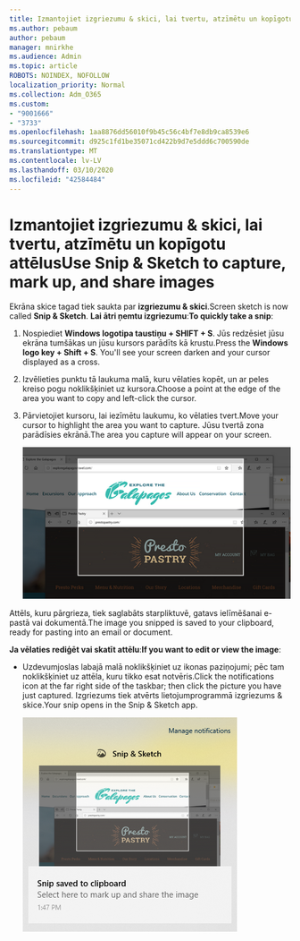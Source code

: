 ```yaml
---
title: Izmantojiet izgriezumu & skici, lai tvertu, atzīmētu un kopīgotu attēlus
ms.author: pebaum
author: pebaum
manager: mnirkhe
ms.audience: Admin
ms.topic: article
ROBOTS: NOINDEX, NOFOLLOW
localization_priority: Normal
ms.collection: Adm_O365
ms.custom:
- "9001666"
- "3733"
ms.openlocfilehash: 1aa8876dd56010f9b45c56c4bf7e8db9ca8539e6
ms.sourcegitcommit: d925c1fd1be35071cd422b9d7e5ddd6c700590de
ms.translationtype: MT
ms.contentlocale: lv-LV
ms.lasthandoff: 03/10/2020
ms.locfileid: "42584484"
---
```

# <a name="use-snip--sketch-to-capture-mark-up-and-share-images"></a><span data-ttu-id="2aec3-102">Izmantojiet izgriezumu & skici, lai tvertu, atzīmētu un kopīgotu attēlus</span><span class="sxs-lookup"><span data-stu-id="2aec3-102">Use Snip & Sketch to capture, mark up, and share images</span></span>

<span data-ttu-id="2aec3-103">Ekrāna skice tagad tiek saukta par **izgriezumu & skici**.</span><span class="sxs-lookup"><span data-stu-id="2aec3-103">Screen sketch is now called **Snip & Sketch**.</span></span> <span data-ttu-id="2aec3-104">**Lai ātri ņemtu izgriezumu**:</span><span class="sxs-lookup"><span data-stu-id="2aec3-104">**To quickly take a snip**:</span></span>

1. <span data-ttu-id="2aec3-105">Nospiediet **Windows logotipa taustiņu + SHIFT + S**. Jūs redzēsiet jūsu ekrāna tumšākas un jūsu kursors parādīts kā krustu.</span><span class="sxs-lookup"><span data-stu-id="2aec3-105">Press the **Windows logo key + Shift + S**. You'll see your screen darken and your cursor displayed as a cross.</span></span> 

2. <span data-ttu-id="2aec3-106">Izvēlieties punktu tā laukuma malā, kuru vēlaties kopēt, un ar peles kreiso pogu noklikšķiniet uz kursora.</span><span class="sxs-lookup"><span data-stu-id="2aec3-106">Choose a point at the edge of the area you want to copy and left-click the cursor.</span></span> 

3. <span data-ttu-id="2aec3-107">Pārvietojiet kursoru, lai iezīmētu laukumu, ko vēlaties tvert.</span><span class="sxs-lookup"><span data-stu-id="2aec3-107">Move your cursor to highlight the area you want to capture.</span></span> <span data-ttu-id="2aec3-108">Jūsu tvertā zona parādīsies ekrānā.</span><span class="sxs-lookup"><span data-stu-id="2aec3-108">The area you capture will appear on your screen.</span></span>

   ![iezīmētās atlases attēls](media/snipone.png)

<span data-ttu-id="2aec3-110">Attēls, kuru pārgrieza, tiek saglabāts starpliktuvē, gatavs ielīmēšanai e-pastā vai dokumentā.</span><span class="sxs-lookup"><span data-stu-id="2aec3-110">The image you snipped is saved to your clipboard, ready for pasting into an email or document.</span></span> 

<span data-ttu-id="2aec3-111">**Ja vēlaties rediģēt vai skatīt attēlu**:</span><span class="sxs-lookup"><span data-stu-id="2aec3-111">**If you want to edit or view the image**:</span></span> 

- <span data-ttu-id="2aec3-112">Uzdevumjoslas labajā malā noklikšķiniet uz ikonas paziņojumi; pēc tam noklikšķiniet uz attēla, kuru tikko esat notvēris.</span><span class="sxs-lookup"><span data-stu-id="2aec3-112">Click the notifications icon at the far right side of the taskbar; then click the picture you have just captured.</span></span> <span data-ttu-id="2aec3-113">Izgriezums tiek atvērts lietojumprogrammā izgriezums & skice.</span><span class="sxs-lookup"><span data-stu-id="2aec3-113">Your snip opens in the Snip & Sketch app.</span></span>

   ![attēlu attēls, kas tiek rādīts izgriešanas lietotnē](media/sniptwo.png)
